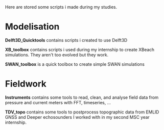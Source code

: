 Here are stored some scripts i made during my studies. 

# Modelisation

**Delft3D_Quicktools** contains scripts i created to use Delft3D

**XB_toolbox** contains scripts i used during my internship to create XBeach simulations. They aren't too evolved but they work. 

**SWAN_toolbox** is a quick toolbox to create simple SWAN simulations

# Fieldwork

**Instruments** contains some tools to read, clean, and analyse field data from pressure and current meters with FFT, timeseries, ...

**TDV_topo** contains some tools to postprocess topographic data from EMLID GNSS and Deeper echosounders I worked with in my second MSC year internship.
